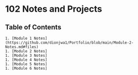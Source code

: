# 102 Notes and Projects

## Table of Contents

    1. [Module 1 Notes](https://github.com/dionjwa1/Portfolio/blob/main/Module-2-Notes.md#files)
    1. [Module 2 Notes]
    1. [Module 3 Notes]
    1. [Module 4 Notes]
    1. [Module 5 Notes]
    1. [Module 6 Notes]

